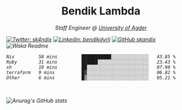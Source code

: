 <h1 align="center"> Bendik Lambda </h1>
<p align="center"><em>Staff Engineer @ <a href="http://www.uia.no">University of Agder</a></p>



[![Twitter: sk4ndix](https://img.shields.io/twitter/follow/sk4ndix?style=social)](https://twitter.com/sk4ndix)
[![Linkedin: bendikdyrli](https://img.shields.io/badge/-bendikdyrli-blue?style=flat-square&logo=Linkedin&logoColor=white&link=https://www.linkedin.com/in/bendikdyrli/)](https://www.linkedin.com/in/bendikdyrli/)
[![GitHub skandix](https://img.shields.io/github/followers/skandix?label=follow&style=social)](https://github.com/skandix)
![Waka Readme](https://github.com/skandix/skandix/workflows/Waka%20Readme/badge.svg)


<!--START_SECTION:waka-->

```text
Nix         58 mins         ███████████░░░░░░░░░░░░░░   43.85 %
Ruby        31 mins         ██████░░░░░░░░░░░░░░░░░░░   23.43 %
sh          10 mins         ██░░░░░░░░░░░░░░░░░░░░░░░   07.90 %
terraform   9 mins          █▓░░░░░░░░░░░░░░░░░░░░░░░   06.82 %
Other       6 mins          █▒░░░░░░░░░░░░░░░░░░░░░░░   05.21 %
```

<!--END_SECTION:waka-->

  <br>
  
![Anurag's GitHub stats](https://github-readme-stats.vercel.app/api?username=skandix&show_icons=true&theme=tokyonight)


